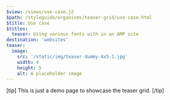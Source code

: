 ```yaml
---
$view: /views/use-case.j2
$path: /styleguide/organisms/teaser-grid/use-case.html
$title: Use case
$titles:
  teaser: Using various fonts with in an AMP site
destination: 'websites'
teaser:
  image:
    src: '/static/img/teaser-dummy-4x5-1.jpg'
    width: 4
    height: 5
    alt: A placeholder image
---
```

[tip]
This is just a demo page to showcase the teaser grid.
[/tip]
